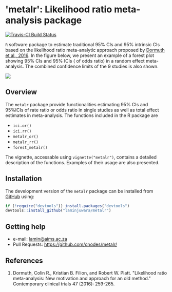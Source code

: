 # 'metalr': Likelihood ratio meta-analysis package

[![Travis-CI Build Status](https://travis-ci.org/laminjuwara/metalr.svg?branch=master)](https://travis-ci.org/laminjuwara/metalr)


`R` software package to estimate traditional 95% CIs and 95% intrinsic CIs based on the likelihood ratio meta-analytic approach proposed by [Dormuth et al., 2016](https://github.com/LaminJuwara/metalr/blob/master/man/documents/Dormuth2016.pdf). In the figure below, we present an example of a forest plot showing 95% CIs and 95% ICIs ( of odds ratio) in a random effect meta-analysis. The combined confidence limits of the 9 studies is also shown.


![](man/figures/forest_metalr_eg.png) 




## Overview

The `metalr` package provide functionalities estimating 95% CIs and 95%ICIs of rate ratio or odds ratio in single studies as well as total effect estimates in meta-analysis. The functions included in the R package are
- `ici.or()`
- `ici.rr()`
- `metalr_or()`
- `metalr_rr()`
- `forest_metalr()`

The vignette, accessable using `vignette("metalr")`, contains a detailed description of the functions. Examples of their usage are also presented.



## Installation


The development version of the `metalr` package can be installed from [GitHub](https://github.com/laminjuwara/metalr) using:

```R
if (!require("devtools")) install.packages("devtools")
devtools::install_github("laminjuwara/metalr")
```


## Getting help

* e-mail: <lamin@aims.ac.za>
* Pull Requests: <https://github.com/cnodes/metalr/>



## References

1. Dormuth, Colin R., Kristian B. Filion, and Robert W. Platt. "Likelihood ratio meta-analysis: New motivation and approach for an old method." Contemporary clinical trials 47 (2016): 259-265.
